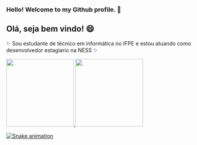 ### Hello! Welcome to my Github profile. 👋
## Olá, seja bem vindo! 😄

✨ Sou estudante de técnico em informática no IFPE e estou atuando como desenvolvedor estagiario na NESS ✨



<div>
<a href="https://github.com/MatteusSoarees">
<img height="180em" src="https://github-readme-stats.vercel.app/api/top-langs/?username=MatteusSoarees&layout=compact&langs_count=7&theme=dracula"/>
<img height="180em" src="https://github-readme-stats.vercel.app/api?username=MatteusSoarees&show_icons=true&theme=dracula&include_all_commits=true&count_private=true"/>
</div>

  
![Snake animation](https://github.com/evicsouza/evicsouza/blob/output/github-contribution-grid-snake.svg)
